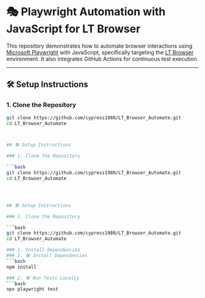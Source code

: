 # 🎭 Playwright Automation with JavaScript for LT Browser

This repository demonstrates how to automate browser interactions using [Microsoft Playwright](https://playwright.dev/) with JavaScript, specifically targeting the [LT Browser](https://www.lambdatest.com/lt-browser) environment. It also integrates GitHub Actions for continuous test execution.

---

## 🛠️ Setup Instructions

### 1. Clone the Repository

```bash
git clone https://github.com/cypress1980/LT_Browser_Automate.git
cd LT_Browser_Automate



## 🛠️ Setup Instructions

### 1. Clone the Repository

```bash
git clone https://github.com/cypress1980/LT_Browser_Automate.git
cd LT_Browser_Automate




## 🛠️ Setup Instructions

### 1. Clone the Repository

```bash
git clone https://github.com/cypress1980/LT_Browser_Automate.git
cd LT_Browser_Automate

### 1. Install Dependencies
### 2. 🛠️ Install Dependencies
```bash
npm install

### 2. 🛠️ Run Tests Locally
```bash
npx playwright test
